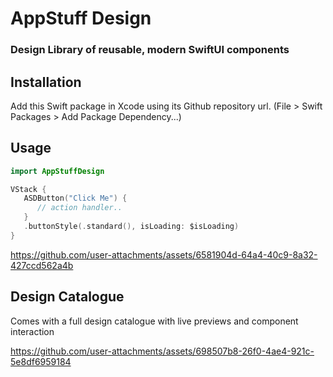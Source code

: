 # AppStuff Design

### Design Library of reusable, modern SwiftUI components

## Installation
Add this Swift package in Xcode using its Github repository url. (File > Swift Packages > Add Package Dependency...)

## Usage 

```swift
import AppStuffDesign

VStack {
   ASDButton("Click Me") {
      // action handler..
   }
   .buttonStyle(.standard(), isLoading: $isLoading)
}
```

https://github.com/user-attachments/assets/6581904d-64a4-40c9-8a32-427ccd562a4b


## Design Catalogue

Comes with a full design catalogue with live previews and component interaction


https://github.com/user-attachments/assets/698507b8-26f0-4ae4-921c-5e8df6959184

